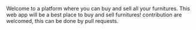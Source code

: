 Welcome to a platform where you can buy and sell all your furnitures. This web  app will be a best place to buy and sell furnitures! contribution are welcomed, this can  be done by pull requests.
